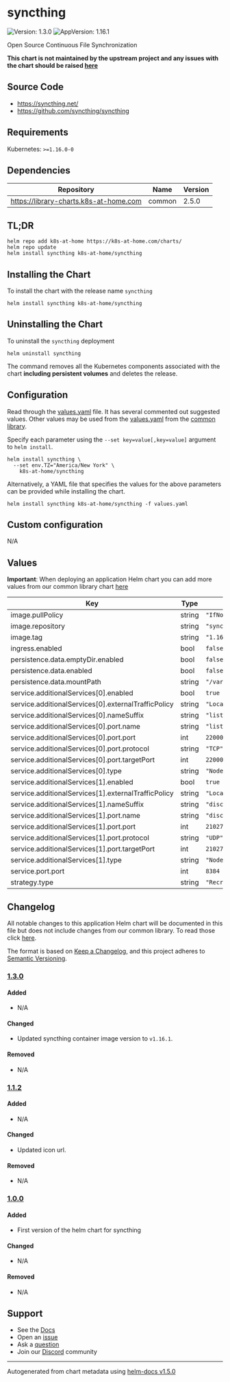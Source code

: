 # syncthing

![Version: 1.3.0](https://img.shields.io/badge/Version-1.1.2-informational?style=flat-square) ![AppVersion: 1.16.1](https://img.shields.io/badge/AppVersion-1.15.1-informational?style=flat-square)

Open Source Continuous File Synchronization

**This chart is not maintained by the upstream project and any issues with the chart should be raised [here](https://github.com/k8s-at-home/charts/issues/new/choose)**

## Source Code

- <https://syncthing.net/>
- <https://github.com/syncthing/syncthing>

## Requirements

Kubernetes: `>=1.16.0-0`

## Dependencies

| Repository                             | Name   | Version |
| -------------------------------------- | ------ | ------- |
| https://library-charts.k8s-at-home.com | common | 2.5.0   |

## TL;DR

```console
helm repo add k8s-at-home https://k8s-at-home.com/charts/
helm repo update
helm install syncthing k8s-at-home/syncthing
```

## Installing the Chart

To install the chart with the release name `syncthing`

```console
helm install syncthing k8s-at-home/syncthing
```

## Uninstalling the Chart

To uninstall the `syncthing` deployment

```console
helm uninstall syncthing
```

The command removes all the Kubernetes components associated with the chart **including persistent volumes** and deletes the release.

## Configuration

Read through the [values.yaml](./values.yaml) file. It has several commented out suggested values.
Other values may be used from the [values.yaml](https://github.com/k8s-at-home/library-charts/tree/main/charts/stable/common/values.yaml) from the [common library](https://github.com/k8s-at-home/library-charts/tree/main/charts/stable/common).

Specify each parameter using the `--set key=value[,key=value]` argument to `helm install`.

```console
helm install syncthing \
  --set env.TZ="America/New York" \
    k8s-at-home/syncthing
```

Alternatively, a YAML file that specifies the values for the above parameters can be provided while installing the chart.

```console
helm install syncthing k8s-at-home/syncthing -f values.yaml
```

## Custom configuration

N/A

## Values

**Important**: When deploying an application Helm chart you can add more values from our common library chart [here](https://github.com/k8s-at-home/library-charts/tree/main/charts/stable/common)

| Key                                                 | Type   | Default                 | Description |
| --------------------------------------------------- | ------ | ----------------------- | ----------- |
| image.pullPolicy                                    | string | `"IfNotPresent"`        |             |
| image.repository                                    | string | `"syncthing/syncthing"` |             |
| image.tag                                           | string | `"1.16.1"`              |             |
| ingress.enabled                                     | bool   | `false`                 |             |
| persistence.data.emptyDir.enabled                   | bool   | `false`                 |             |
| persistence.data.enabled                            | bool   | `false`                 |             |
| persistence.data.mountPath                          | string | `"/var/syncthing"`      |             |
| service.additionalServices[0].enabled               | bool   | `true`                  |             |
| service.additionalServices[0].externalTrafficPolicy | string | `"Local"`               |             |
| service.additionalServices[0].nameSuffix            | string | `"listen"`              |             |
| service.additionalServices[0].port.name             | string | `"listen"`              |             |
| service.additionalServices[0].port.port             | int    | `22000`                 |             |
| service.additionalServices[0].port.protocol         | string | `"TCP"`                 |             |
| service.additionalServices[0].port.targetPort       | int    | `22000`                 |             |
| service.additionalServices[0].type                  | string | `"NodePort"`            |             |
| service.additionalServices[1].enabled               | bool   | `true`                  |             |
| service.additionalServices[1].externalTrafficPolicy | string | `"Local"`               |             |
| service.additionalServices[1].nameSuffix            | string | `"discovery"`           |             |
| service.additionalServices[1].port.name             | string | `"discovery"`           |             |
| service.additionalServices[1].port.port             | int    | `21027`                 |             |
| service.additionalServices[1].port.protocol         | string | `"UDP"`                 |             |
| service.additionalServices[1].port.targetPort       | int    | `21027`                 |             |
| service.additionalServices[1].type                  | string | `"NodePort"`            |             |
| service.port.port                                   | int    | `8384`                  |             |
| strategy.type                                       | string | `"Recreate"`            |             |

## Changelog

All notable changes to this application Helm chart will be documented in this file but does not include changes from our common library. To read those click [here](https://github.com/k8s-at-home/library-charts/tree/main/charts/stable/common#changelog).

The format is based on [Keep a Changelog](https://keepachangelog.com/en/1.0.0/), and this project adheres to [Semantic Versioning](https://semver.org/spec/v2.0.0.html).

### [1.3.0]

#### Added

- N/A

#### Changed

- Updated syncthing container image version to `v1.16.1`.

#### Removed

- N/A

### [1.1.2]

#### Added

- N/A

#### Changed

- Updated icon url.

#### Removed

- N/A

### [1.0.0]

#### Added

- First version of the helm chart for syncthing

#### Changed

- N/A

#### Removed

- N/A

[1.3.0]: #1.3.0
[1.1.2]: #1.1.2
[1.0.0]: #1.0.0

## Support

- See the [Docs](https://docs.k8s-at-home.com/our-helm-charts/getting-started/)
- Open an [issue](https://github.com/k8s-at-home/charts/issues/new/choose)
- Ask a [question](https://github.com/k8s-at-home/organization/discussions)
- Join our [Discord](https://discord.gg/sTMX7Vh) community

---

Autogenerated from chart metadata using [helm-docs v1.5.0](https://github.com/norwoodj/helm-docs/releases/v1.5.0)
